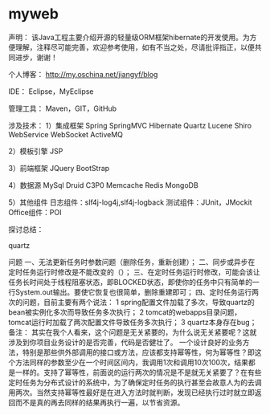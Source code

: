 # myweb

声明：
	该Java工程主要介绍开源的轻量级ORM框架hibernate的开发使用。为方便理解，注释尽可能完善，欢迎参考使用，如有不当之处，尽请批评指正，以便共同进步，谢谢！
	
个人博客：
	http://my.oschina.net/jiangyf/blog

IDE：
	Eclipse，MyEclipse
	
管理工具：
	Maven，GIT，GitHub
	
涉及技术：
1）集成框架
	Spring
	SpringMVC
	Hibernate
	Quartz
	Lucene
	Shiro
	WebService
	WebSocket
	ActiveMQ

2）模板引擎
	JSP

3）前端框架
	JQuery
	BootStrap

4）数据源
	MySql
	Druid
	C3P0
	Memcache
	Redis
	MongoDB
	
5）其他组件
	日志组件：slf4j-log4j,slf4j-logback
	测试组件：JUnit，JMockit
	Office组件：POI
	
探讨总结：

quartz 

问题
一、无法更新任务时参数问题（删除任务，重新创建）；
二、同步或异步在定时任务运行时修改是不能改变的（）；
三、在定时任务运行时修改，可能会该让任务长时间处于线程阻塞状态，即BLOCKED状态，即使你的任务中只有简单的一行System.out输出。要使它恢复也很简单，删除重建即可；
四、定时任务运行两次的问题，目前主要有两个说法：
1 spring配置文件加载了多次，导致quartz的bean被实例化多次而导致任务多次执行；
2 tomcat的webapps目录问题，tomcat运行时加载了两次配置文件导致任务多次执行；
3 quartz本身存在bug；
备注：
其实在我个人看来，这个问题是无关紧要的，为什么说无关紧要呢？这就涉及到你项目业务设计的是否完善，代码是否健壮了。
一个设计良好的业务方法，特别是那些供外部调用的接口或方法，应该都支持幂等性，何为幂等性？即这个方法同样的参数至少在一个时间区间内，我调用1次和调用10次100次，结果都是一样的。支持了幂等性，前面说的运行两次的情况是不是就无关紧要了？在有些定时任务为分布式设计的系统中，为了确保定时任务的执行甚至会故意人为的去调用两次。当然支持幂等性最好是在进入方法时就判断，发现已经执行过时就立即返回而不是真的再去同样的结果再执行一遍，以节省资源。 
	